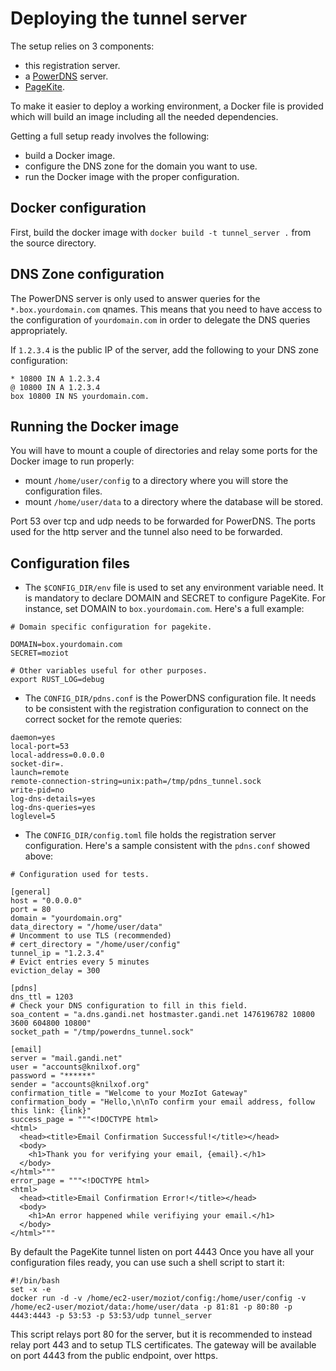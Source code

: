 # Deploying the tunnel server

The setup relies on 3 components:
- this registration server.
- a [PowerDNS](https://powerdns.com/) server.
- [PageKite](https://pagekite.net/).

To make it easier to deploy a working environment, a Docker file is provided which will build an image including all the needed dependencies.

Getting a full setup ready involves the following:
- build a Docker image.
- configure the DNS zone for the domain you want to use.
- run the Docker image with the proper configuration.

## Docker configuration

First, build the docker image with `docker build -t tunnel_server .` from the source directory.

## DNS Zone configuration

The PowerDNS server is only used to answer queries for the `*.box.yourdomain.com` qnames. This means that you need to have access to the configuration of `yourdomain.com` in order to delegate the DNS queries appropriately.

If `1.2.3.4` is the public IP of the server, add the following to your DNS zone configuration:
```
* 10800 IN A 1.2.3.4
@ 10800 IN A 1.2.3.4
box 10800 IN NS yourdomain.com.
```

## Running the Docker image

You will have to mount a couple of directories and relay some ports for the Docker image to run properly:
- mount `/home/user/config` to a directory where you will store the configuration files.
- mount `/home/user/data` to a directory where the database will be stored.

Port 53 over tcp and udp needs to be forwarded for PowerDNS. The ports used for the http server and the tunnel also need to be forwarded.

## Configuration files

* The `$CONFIG_DIR/env` file is used to set any environment variable need. It is mandatory to declare DOMAIN and SECRET to configure PageKite. For instance, set DOMAIN to `box.yourdomain.com`. Here's a full example:
```
# Domain specific configuration for pagekite.

DOMAIN=box.yourdomain.com
SECRET=moziot

# Other variables useful for other purposes.
export RUST_LOG=debug
```

* The `CONFIG_DIR/pdns.conf` is the PowerDNS configuration file. It needs to be consistent with the registration configuration to connect on the correct socket for the remote queries:
```
daemon=yes
local-port=53
local-address=0.0.0.0
socket-dir=.
launch=remote
remote-connection-string=unix:path=/tmp/pdns_tunnel.sock
write-pid=no
log-dns-details=yes
log-dns-queries=yes
loglevel=5

```

* The `CONFIG_DIR/config.toml` file holds the registration server configuration. Here's a sample consistent with the `pdns.conf` showed above:
```
# Configuration used for tests.

[general]
host = "0.0.0.0"
port = 80
domain = "yourdomain.org"
data_directory = "/home/user/data"
# Uncomment to use TLS (recommended)
# cert_directory = "/home/user/config"
tunnel_ip = "1.2.3.4"
# Evict entries every 5 minutes
eviction_delay = 300

[pdns]
dns_ttl = 1203
# Check your DNS configuration to fill in this field.
soa_content = "a.dns.gandi.net hostmaster.gandi.net 1476196782 10800 3600 604800 10800"
socket_path = "/tmp/powerdns_tunnel.sock"

[email]
server = "mail.gandi.net"
user = "accounts@knilxof.org"
password = "******"
sender = "accounts@knilxof.org"
confirmation_title = "Welcome to your MozIot Gateway"
confirmation_body = "Hello,\n\nTo confirm your email address, follow this link: {link}"
success_page = """<!DOCTYPE html>
<html>
  <head><title>Email Confirmation Successful!</title></head>
  <body>
    <h1>Thank you for verifying your email, {email}.</h1>
  </body>
</html>"""
error_page = """<!DOCTYPE html>
<html>
  <head><title>Email Confirmation Error!</title></head>
  <body>
    <h1>An error happened while verifiying your email.</h1>
  </body>
</html>"""

```

By default the PageKite tunnel listen on port 4443
Once you have all your configuration files ready, you can use such a shell script to start it:

```
#!/bin/bash
set -x -e
docker run -d -v /home/ec2-user/moziot/config:/home/user/config -v /home/ec2-user/moziot/data:/home/user/data -p 81:81 -p 80:80 -p 4443:4443 -p 53:53 -p 53:53/udp tunnel_server
```
This script relays port 80 for the server, but it is recommended to instead relay port 443 and to setup TLS certificates. The gateway will be available on port 4443 from the public endpoint, over https.

